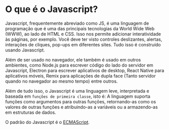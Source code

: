 # O que é o Javascript?

Javascript, frequentemente abreviado como JS, é uma linguagem de programação que é uma das principais tecnologias da World Wide Web (WWW), ao lado de HTML e CSS. Isso nos permite adicionar interatividade às páginas, por exemplo. Você deve ter visto controles deslizantes, alertas, interações de cliques, pop-ups em diferentes sites. Tudo isso é construído usando Javascript.

Além de ser usado no navegador, ele também é usado em outros ambientes, como Node.js para escrever código do lado do servidor em Javascript, Electron para escrever aplicativos de desktop, React Native para aplicativos móveis, Remix para aplicações de dupla face (Tanto servidor quando no navegador ao mesmo tempo) entre outros.

Além de tudo isso, o Javascript é uma linguagem leve, interpretada e baseada em `funções de primeira classe`, isto é: A linguagem suporta funções como argumentos para outras funções, retornando-as como os valores de outras funções e atribuindo-as a variáveis ou a armazendo-as em estruturas de dados.

O padrão do Javascript é o [ECMAScript](https://developer.mozilla.org/pt-BR/docs/Web/JavaScript/JavaScript_technologies_overview).
